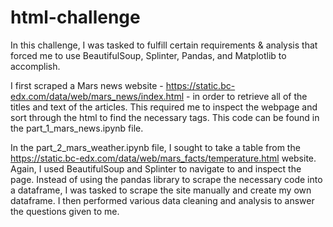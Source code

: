 # html-challenge

In this challenge, I was tasked to fulfill certain requirements & analysis that forced me to use BeautifulSoup, Splinter, Pandas, and Matplotlib to accomplish.

I first scraped a Mars news website - https://static.bc-edx.com/data/web/mars_news/index.html - in order to retrieve all of the titles and text of the articles. This required me to inspect the webpage and sort through the html to find the necessary tags. This code can be found in the part_1_mars_news.ipynb file.

In the part_2_mars_weather.ipynb file, I sought to take a table from the https://static.bc-edx.com/data/web/mars_facts/temperature.html website. Again, I used BeautifulSoup and Splinter to navigate to and inspect the page. Instead of using the pandas library to scrape the necessary code into a dataframe, I was tasked to scrape the site manually and create my own dataframe. I then performed various data cleaning and analysis to answer the questions given to me.

